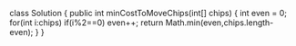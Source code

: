 class Solution {
public int minCostToMoveChips(int[] chips) {
int even = 0;
for(int i:chips)
if(i%2==0)
even++;
return Math.min(even,chips.length-even);
}
}
